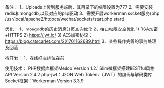 备注：
1、Uploads上传到服务端后，其目录下的权限设置为777
2、需要安装redis和mongodb,以及对应的php驱动
3、需要开启workerman socket服务(php /usr/local/apache2/htdocs/wechat/sockets/start.php start)

优化：
1、mongodb的历史消息分页查询优化
2、接口权限安全优化
	1) RSA加密+HTTPS
	2) https://jwt.io/
	3) AES加密协议：https://blog.catscarlet.com/201701162689.html
3、某些操作完善的事务处理及回滚

待开发：
1、在线好友排位在前 

使用技术：
PHP数据库框架Medoo Version 1.2.1
Slim微框架搭建RESTful风格API Version 2.4.2
php-jwt：JSON Web Tokens（JWT）的编码与解码类库
Socket框架：Workerman Version 3.3.9

